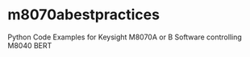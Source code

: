 # m8070abestpractices
Python Code Examples for Keysight M8070A or B Software controlling M8040 BERT
